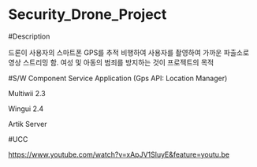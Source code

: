 # Security_Drone_Project

#Description

드론이 사용자의 스마트폰 GPS를 추적 비행하여 사용자를 촬영하여 가까운 파출소로 영상 스트리밍 함.
여성 및 아동의 범죄를 방지하는 것이 프로젝트의 목적 


#S/W Component
Service Application (Gps API: Location Manager)

Multiwii 2.3

Wingui 2.4

Artik Server 

#UCC

https://www.youtube.com/watch?v=xApJV1SluyE&feature=youtu.be
